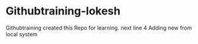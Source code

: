 # Githubtraining-lokesh
Githubtraining
created this Repo for learning.
next line 4
Adding new from local system

